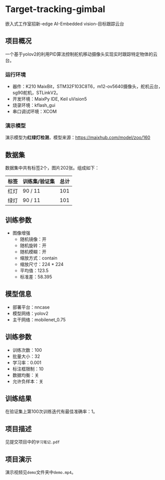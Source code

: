# Target-tracking-gimbal
嵌入式工作室招新-edge AI-Embedded vision-目标跟踪云台


## 项目概况

一个基于yolov2的利⽤PID算法控制舵机移动摄像头实现实时跟踪特定物体的云台。



### 运行环境

- 器件：K210 MaixBit，STM32F103C8T6，m12-ov5640摄像头，舵机云台，sg90舵机，STLinkV2。
- 开发环境：MaixPy IDE, Keil uVision5
- 烧录环境：kflash_gui
- 串口调试环境：XCOM

### 演示模型

演示模型为**红绿灯检测**，模型来源：https://maixhub.com/model/zoo/160

## 数据集

数据集中共有标签2个，图片202张。组成如下：

| 标签 | 训练集/验证集 | 总计 |
| ---- | ------------ | ---- |
| 红灯 | 90 / 11 | 101 |
| 绿灯 | 90 / 11 | 101 |

## 训练参数

- 图像增强
  - 随机镜像：开
  - 随机旋转：开
  - 随机模糊：开
  - 缩放方式：contain
  - 缩放尺寸：224 * 224
  - 平均值：123.5
  - 标准差：58.395

## 模型信息

- 部署平台：nncase
- 模型网络：yolov2
- 主干网络：mobilenet_0.75

## 训练参数

- 训练次数：100
- 批量大小：32
- 学习率：0.001
- 标注框限制：10
- 数据均衡：关
- 允许负样本：关

## 训练结果

在验证集上第100次训练迭代有最佳准确率：1。


## 项目描述

见提交项目中的`学习笔记.pdf`


## 项目演示

演示视频见`demo`文件夹中`demo.mp4`。

